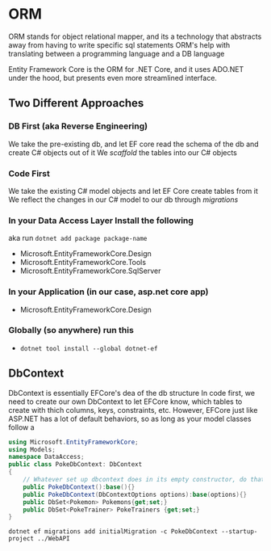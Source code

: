 # ORM
ORM stands for object relational mapper, and its a technology that abstracts away from having to write specific sql statements
ORM's help with translating between a programming language and a DB language

Entity Framework Core is the ORM for .NET Core, and it uses ADO.NET under the hood, but presents even more streamlined interface.

## Two Different Approaches
### DB First (aka Reverse Engineering)
We take the pre-existing db, and let EF core read the schema of the db and create C# objects out of it
We _scaffold_ the tables into our C# objects

### Code First
We take the existing C# model objects and let EF Core create tables from it
We reflect the changes in our C# model to our db through _migrations_
### In your Data Access Layer Install the following
aka run `dotnet add package package-name`
- Microsoft.EntityFrameworkCore.Design
- Microsoft.EntityFrameworkCore.Tools
- Microsoft.EntityFrameworkCore.SqlServer

### In your Application (in our case, asp.net core app)
- Microsoft.EntityFrameworkCore.Design

### Globally (so anywhere) run this
- `dotnet tool install --global dotnet-ef`
## DbContext
DbContext is essentially EFCore's dea of the db structure
In code first, we need to create our own DbContext to let EFCore know, which tables to create with thich columns, keys, constraints, etc.
However, EFCore just like ASP.NET has a lot of default behaviors, so as long as your model classes follow a 

```csharp
using Microsoft.EntityFrameworkCore;
using Models;
namespace DataAccess;
public class PokeDbContext: DbContext
{
    // Whatever set up dbcontext does in its empty constructor, do that
    public PokeDbContext():base(){}
    public PokeDbContext(DbContextOptions options):base(options){}
    public DbSet<Pokemon> Pokemons{get;set;}
    public DbSet<PokeTrainer> PokeTrainers {get;set;}
}
```
`dotnet ef migrations add initialMigration -c PokeDbContext --startup-project ../WebAPI`